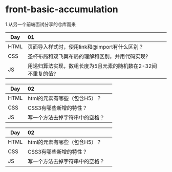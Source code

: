 # front-basic-accumulation
1.从另一个前端面试分享的仓库而来






| Day  | 01                                |    |
|------|:----------------------------------|:---|
| HTML | 页面导入样式时，使用link和@import有什么区别？      |    |
| CSS  | 圣杯布局和双飞翼布局的理解和区别，并用代码实现?          |    |
| JS   | 用递归算法实现，数组长度为5且元素的随机数在2-32间不重复的值? |    |

| Day  | 02                           |    |
|------|:-----------------------------|:---|
| HTML | html的元素有哪些（包含H5）？ |    |
| CSS  | CSS3有哪些新增的特性？     |    |
| JS  | 写一个方法去掉字符串中的空格？     |    |

| Day  | 02                           |    |
|------|:-----------------------------|:---|
| HTML | html的元素有哪些（包含H5）？ |    |
| CSS  | CSS3有哪些新增的特性？     |    |
| JS  | 写一个方法去掉字符串中的空格？     |    |

